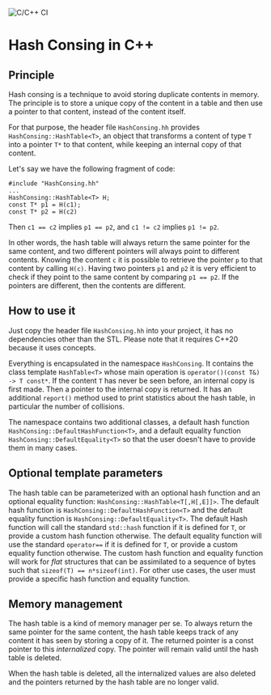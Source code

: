 ![C/C++ CI](https://github.com/orlarey/HashConsing/workflows/C/C++%20CI/badge.svg)

# Hash Consing in C++
## Principle
Hash consing is a technique to avoid storing duplicate contents in memory. The principle is to store a unique copy of the content in a table and then use a pointer to that content, instead of the content itself. 

For that purpose, the header file `HashConsing.hh` provides `HashConsing::HashTable<T>`, an object that transforms a content of type `T` into a pointer `T*` to that content, while keeping an internal copy of that content.

Let's say we have the following fragment of code:

	#include "HashConsing.hh"
	...
	HashConsing::HashTable<T> H;
	const T* p1 = H(c1);
	const T* p2 = H(c2)

Then `c1 == c2` implies `p1 == p2`, and `c1 != c2` implies `p1 != p2`.

In other words, the hash table will always return the same pointer for the same content, and two different pointers will always point to different contents. Knowing the content `c` it is possible to retrieve the pointer `p` to that content by calling `H(c)`. Having two pointers `p1` and `p2` it is very efficient to check if they point to the same content by comparing `p1 == p2`. If the pointers are different, then the contents are different.

## How to use it

Just copy the header file `HashConsing.hh` into your project, it has no dependencies other than the STL. Please note that it requires C++20 because it uses concepts.

Everything is encapsulated in the namespace `HashConsing`. It contains the class template `HashTable<T>` whose main operation is `operator()(const T&) -> T const*`. If the content `T` has never be seen before, an internal copy is first made. Then a pointer to the internal copy is returned. It has an additional `report()` method used to print statistics about the hash table, in particular the number of collisions. 

The namespace contains two additional classes, a default hash function  `HashConsing::DefaultHashFunction<T>`, and a default equality function `HashConsing::DefaultEquality<T>` so that the user doesn't have to provide them in many cases.

## Optional template parameters

The hash table can be parameterized with an optional hash function and an optional equality function: `HashConsing::HashTable<T[,H[,E]]>`. The default hash function is `HashConsing::DefaultHashFunction<T>` and the default equality function is `HashConsing::DefaultEquality<T>`. The default Hash function will call the standard `std::hash` function if it is defined for `T`, or provide a custom hash function otherwise. The default equality function will use the standard `operator==` if it is defined for `T`, or provide a custom equality function otherwise. The custom hash function and equality function will work for _flat_ structures that can be assimilated to a sequence of bytes such that `sizeof(T) == n*sizeof(int)`. For other use cases, the user must provide a specific hash function and equality function.

## Memory management

The hash table is a kind of memory manager per se. To always return the same pointer for the same content, the hash table keeps track of any content it has seen by storing a copy of it. The returned pointer is a const pointer to this _internalized_ copy. The pointer will remain valid until the hash table is deleted.

When the hash table is deleted, all the internalized values are also deleted and the pointers returned by the hash table are no longer valid.

